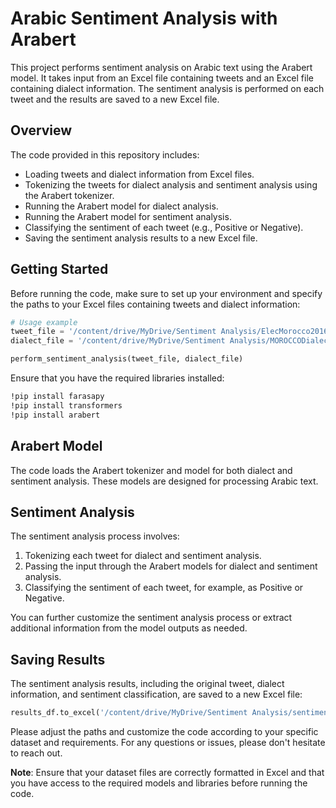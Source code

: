 
# Arabic Sentiment Analysis with Arabert

This project performs sentiment analysis on Arabic text using the Arabert model. It takes input from an Excel file containing tweets and an Excel file containing dialect information. The sentiment analysis is performed on each tweet and the results are saved to a new Excel file.

## Overview

The code provided in this repository includes:

- Loading tweets and dialect information from Excel files.
- Tokenizing the tweets for dialect analysis and sentiment analysis using the Arabert tokenizer.
- Running the Arabert model for dialect analysis.
- Running the Arabert model for sentiment analysis.
- Classifying the sentiment of each tweet (e.g., Positive or Negative).
- Saving the sentiment analysis results to a new Excel file.

## Getting Started

Before running the code, make sure to set up your environment and specify the paths to your Excel files containing tweets and dialect information:

```python
# Usage example
tweet_file = '/content/drive/MyDrive/Sentiment Analysis/ElecMorocco2016 (1).xlsx'
dialect_file = '/content/drive/MyDrive/Sentiment Analysis/MOROCCODialect Stop-Words.xlsx'

perform_sentiment_analysis(tweet_file, dialect_file)
```

Ensure that you have the required libraries installed:

```bash
!pip install farasapy
!pip install transformers
!pip install arabert
```

## Arabert Model

The code loads the Arabert tokenizer and model for both dialect and sentiment analysis. These models are designed for processing Arabic text.

## Sentiment Analysis

The sentiment analysis process involves:

1. Tokenizing each tweet for dialect and sentiment analysis.
2. Passing the input through the Arabert models for dialect and sentiment analysis.
3. Classifying the sentiment of each tweet, for example, as Positive or Negative.

You can further customize the sentiment analysis process or extract additional information from the model outputs as needed.

## Saving Results

The sentiment analysis results, including the original tweet, dialect information, and sentiment classification, are saved to a new Excel file:

```python
results_df.to_excel('/content/drive/MyDrive/Sentiment Analysis/sentiment_analysis_results_Arabert.xlsx', index=False)
```

Please adjust the paths and customize the code according to your specific dataset and requirements. For any questions or issues, please don't hesitate to reach out.

**Note**: Ensure that your dataset files are correctly formatted in Excel and that you have access to the required models and libraries before running the code.
